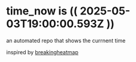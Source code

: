 # time_now is (( 2025-05-03T19:00:00.593Z ))

an automated repo that shows the currnent time

inspired by [breakingheatmap](https://github.com/breakingheatmap/breakingheatmap)